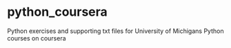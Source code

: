 # python_coursera
Python exercises and supporting txt files for University of Michigans Python courses on coursera
